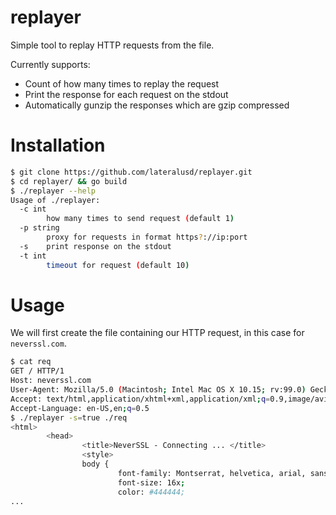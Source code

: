 # replayer

Simple tool to replay HTTP requests from the file.

Currently supports:
* Count of how many times to replay the request
* Print the response for each request on the stdout
* Automatically gunzip the responses which are gzip compressed

# Installation

```bash
$ git clone https://github.com/lateralusd/replayer.git
$ cd replayer/ && go build
$ ./replayer --help
Usage of ./replayer:
  -c int
        how many times to send request (default 1)
  -p string
        proxy for requests in format https?://ip:port
  -s    print response on the stdout
  -t int
        timeout for request (default 10)
```

# Usage

We will first create the file containing our HTTP request, in this case for `neverssl.com`.

```bash
$ cat req
GET / HTTP/1
Host: neverssl.com
User-Agent: Mozilla/5.0 (Macintosh; Intel Mac OS X 10.15; rv:99.0) Gecko/20100101 Firefox/99.0
Accept: text/html,application/xhtml+xml,application/xml;q=0.9,image/avif,image/webp,*/*;q=0.8
Accept-Language: en-US,en;q=0.5
$ ./replayer -s=true ./req
<html>
        <head>
                <title>NeverSSL - Connecting ... </title>
                <style>
                body {
                        font-family: Montserrat, helvetica, arial, sans-serif;
                        font-size: 16x;
                        color: #444444;
...
```